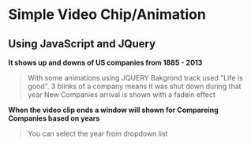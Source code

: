 # Simple Video Chip/Animation
## Using JavaScript and JQuery

**It shows up and downs of US companies from 1885 - 2013**

> With some animations using JQUERY
> Bakgrond track used "Life is good".
> 3 blinks of a company means it was shut down during that year
> New Companies arrival is shown with a fadein effect

**When the video clip ends a window will shown for Compareing Companies based on years**

> You can select the year from dropdown list




